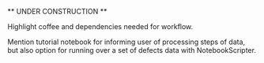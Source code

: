 ** UNDER CONSTRUCTION **

Highlight coffee and dependencies needed for workflow.

Mention tutorial notebook for informing user of processing steps of data, but also option for running over a set of defects data with NotebookScripter.
